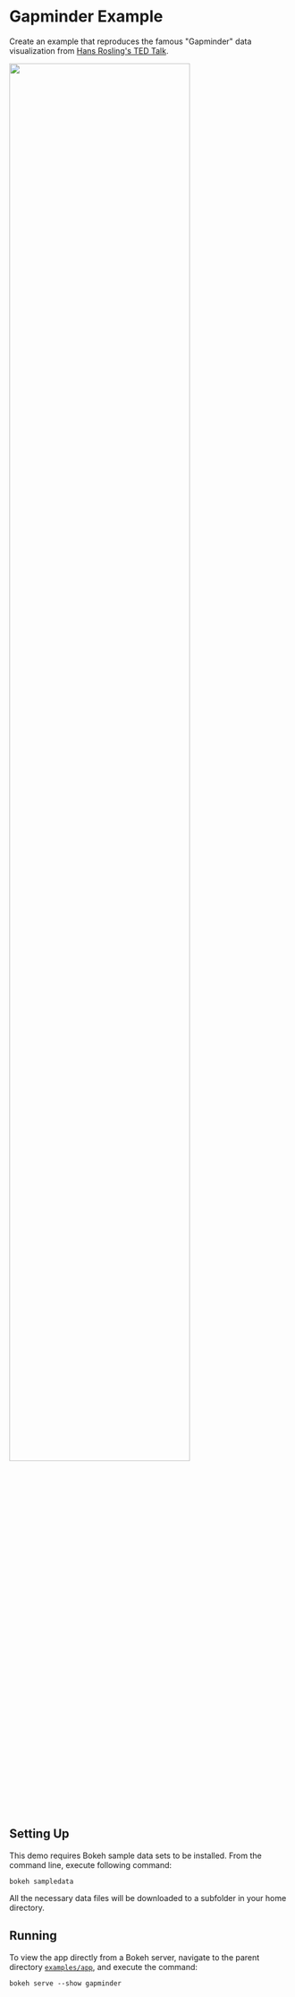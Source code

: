 # Gapminder Example

Create an example that reproduces the famous "Gapminder" data visualization from
[Hans Rosling's TED Talk](https://www.ted.com/talks/hans_rosling_the_best_stats_you_ve_ever_seen).

<img src="https://docs.bokeh.org/static/gapminder.png" width="80%"></img>

## Setting Up

This demo requires Bokeh sample data sets to be installed. From the command
line, execute following command:

    bokeh sampledata

All the necessary data files will be downloaded to a subfolder in your home
directory.

## Running

To view the app directly from a Bokeh server, navigate to the parent directory
[`examples/app`](https://github.com/bokeh/bokeh/tree/master/examples/app),
and execute the command:

    bokeh serve --show gapminder
